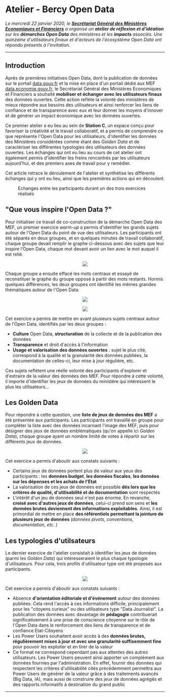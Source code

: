 # Atelier - Bercy Open Data
*Le mercredi 22 janvier 2020, le **[Secrétariat Général des Ministères Economiques et Financiers](https://www.economie.gouv.fr/vous-orienter/organigramme/secretariat-general-des-ministeres-economiques-et-financiers-sg)** a organisé un **atelier de réflexion et d'idéation** sur les **démarches Open Data** des ministères et les **impacts** associés. Une quinzaine d'utilisateurs finaux et d'acteurs de l'écosystème Open Data ont répondu présents à l'invitation.*
***
## Introduction
Après de premières initiatives Open Data, dont la publication de données sur le portail [data.gouv.fr](https://data.gouv.fr) et la mise en place d'un portail dédié aux MEF [data.economie.gouv.fr](https://data.economie.gouv.fr), le Secrétariat Général des Ministères Economiques et Financiers a souhaité **mobiliser et échanger avec les utilisateurs finaux** des données ouvertes. Cette action reflète la volonté des ministères de mieux répondre aux besoins des utilisateurs et ainsi renforcer les liens de confiance et de transparence avec eux et leur donner les moyens d'innover et de générer un impact économique avec les données ouvertes. 

Ce premier atelier a eu lieu au sein de **Station C**, un espace conçu pour favoriser la créativité et le travail collaboratif, et a permis de comprendre ce que représente l'Open Data pour les utilisateurs, d'identifier les données des Ministères considérées comme étant des *Golden Data* et de caractériser les différentes typologies des utilisateurs des données ouvertes. Les échanges qui ont eu lieu au cours de cet atelier ont également permis d'identifier les freins rencontrés par les utilisateurs aujourd'hui, et des premiers axes de travail pour y remédier.

Cet article retrace le déroulement de l'atelier et synthétise les différents échanges qui y ont eu lieu, ainsi que les premières actions qui en découlent.

<p align="center">
  <figure>
  <img src="groupe.jpg" alt=""/>
  <figcaption>Echanges entre les participants durant un des trois exercices réalisés</figcaption>
  </figure>
</p>

## "Que vous inspire l'Open Data ?"
Pour initialiser ce travail de co-construction de la démarche Open Data des MEF, un premier exercice *warm-up* a permis d'identifier les grands sujets autour de l'Open Data du point de vue des utilisateurs. 
Les participants ont été séparés en deux groupes, et en quelques minutes de travail collaboratif, chaque groupe devait remplir le graphe ci-dessous avec des sujets que leur inspire l'Open Data, chaque mot devant avoir un lien avec le mot auquel il est relié. 

<p align="center">
  <img src="warm_up_1.PNG"/>
</p>

Chaque groupe a ensuite effacé les mots centraux et essayé de reconstituer le graphe du groupe opposé à partir des mots restants. Hormis quelques différences, les deux groupes ont identifié les mêmes grandes thématiques autour de l'Open Data.

<p align="center">
  <img src="warm_up_2.jpg"/>
</p>

<p align="center">
  <img src="warm_up_3.jpg"/>
</p>

Cet exercice a permis de mettre en avant plusieurs sujets centraux autour de l'Open Data, identifiés par les deux groupes : 
* **Culture** Open Data, **structuration** de la collecte et de la publication des données
* **Transparence** et droit d'accès à l'information
* **Usage et valorisation des données ouvertes** : sujet le plus cité, correspond à la qualité et la granularité des données publiées, la documentation de celles-ci, leur mise à jour régulière, etc.

Ces sujets reflètent une réelle volonté des participants d'explorer et d'extraire de la valeur des données des MEF. Pour répondre à cette volonté, il importe d'identifier les jeux de données du ministère qui intéressent le plus les utilisateurs...


## Les Golden Data
Pour répondre à cette question, une **liste de jeux de données des MEF** a été présentée aux participants. Les participants ont travaillé en groupe pour compléter la liste avec des données incarnant l'image des MEF, puis pour désigner des jeux de données emblématiques (qu'on appelle ici *Golden Data*), chaque groupe ayant un nombre limité de votes à répartir sur les différents jeux de données. 

<p align="center">
  <img src="golden_data_2.jpg"/>
</p>

Cet exercice a permis d'aboutir aux constats suivants :
* Certains jeux de données portent plus de valeur aux yeux des participants : les **données budget**, **les données fiscales**, **les données sur les dépenses et les achats de l'Etat**
* La valorisation de ces jeux de données est possible **dés lors que les critères de qualité, d'utilisabilité et de documentation** sont respectés
* L'intérêt d'un jeu de données seul n'est pas énorme. En revanche, **croisé avec d'autres jeux de données**, celui-ci prend son sens et **les données brutes deviennent des informations exploitables**. Ainsi, il est primordial de mettre en place **des référentiels permettant la jointure de plusieurs jeux de données** *(données pivots, conventions, documentation, etc. )*

## Les typologies d'utilsateurs
Le dernier exercice de l'atelier consistait à identifier les jeux de données (parmi les *Golden Data*) qui intéresseraient le plus chaque typologie d'utilisateurs. Pour cela, trois profils d'utilisateur type ont été proposés aux participants.

<p align="center">
  <img src="users.PNG", style="height=70%;width=70%"/>
</p>

Cet exercice a permis d'aboutir aux constats suivants :
* Absence **d'orientation éditoriale et d'événement** autour des données publiées. Cela rend l'accès à ces informations difficile, principalement pour les "citoyens curieux" ou des utilisateurs type "Data Journalist". La publication des données avec davantage de **pédagogie** contribuerait significativement à une prise de conscience citoyenne sur le rôle de l'Open Data dans le renforcement des liens de transparence et de confiance Etat-Citoyens
* Les Power Users souhaitent avoir accès à des **données brutes, régulièrement mises à jour et avec une granularité suffisemment fine** pour pouvoir les exploiter et en tirer de la valeur
* Ce format ne correspond cependant pas aux attentes des autres utilisateurs. Les Power Users peuvent ainsi apporter un complément aux données fournies par l'administration. En effet, fournir des données qui respectent les critères d'utilisabilité cités précédemment permettra aux Power Users de générer de la valeur grâce à des traitements avancés (Big Data, IA), mais aussi de construire des jeux de données agrégés et des rapports informatifs à destination du grand public

***




